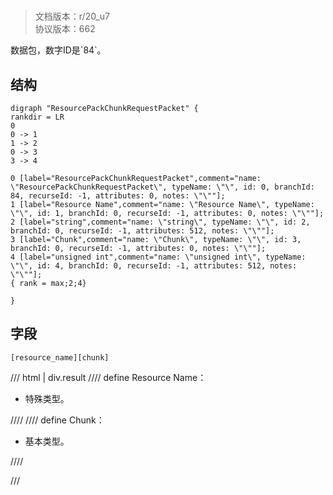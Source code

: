 # <!-- md:samp ResourcePackChunkRequestPacket -->

> 文档版本：r/20_u7<br/>协议版本：662

<!-- md:samp ResourcePackChunkRequestPacket -->数据包，数字ID是`84`。

## 结构

```viz
digraph "ResourcePackChunkRequestPacket" {
rankdir = LR
0
0 -> 1
1 -> 2
0 -> 3
3 -> 4

0 [label="ResourcePackChunkRequestPacket",comment="name: \"ResourcePackChunkRequestPacket\", typeName: \"\", id: 0, branchId: 84, recurseId: -1, attributes: 0, notes: \"\""];
1 [label="Resource Name",comment="name: \"Resource Name\", typeName: \"\", id: 1, branchId: 0, recurseId: -1, attributes: 0, notes: \"\""];
2 [label="string",comment="name: \"string\", typeName: \"\", id: 2, branchId: 0, recurseId: -1, attributes: 512, notes: \"\""];
3 [label="Chunk",comment="name: \"Chunk\", typeName: \"\", id: 3, branchId: 0, recurseId: -1, attributes: 0, notes: \"\""];
4 [label="unsigned int",comment="name: \"unsigned int\", typeName: \"\", id: 4, branchId: 0, recurseId: -1, attributes: 512, notes: \"\""];
{ rank = max;2;4}

}

```

## 字段

```title='ResourcePackChunkRequestPacket'
[resource_name][chunk]
```

/// html | div.result
//// define
Resource Name：[<!-- md:samp string -->](../types/string.md)

- 特殊类型。


////
//// define
Chunk：<!-- md:samp unsigned int -->

- 基本类型。


////

///

